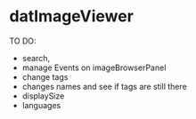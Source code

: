 # datImageViewer
TO DO:
- search,
- manage Events on imageBrowserPanel
- change tags
- changes names and see if tags are still there
- displaySize
- languages
